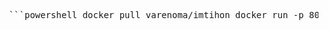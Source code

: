 <pre> ```powershell docker pull varenoma/imtihon docker run -p 8000:8000 varenoma/imtihon cd myproject uvicorn main:app --reload ``` </pre>
